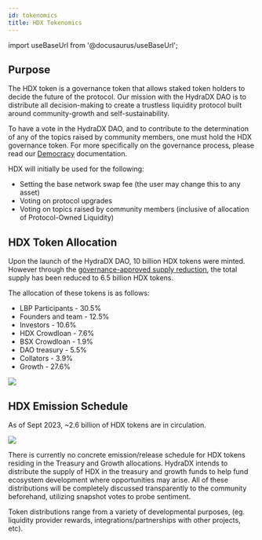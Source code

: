 ```yaml
---
id: tokenomics
title: HDX Tokenomics
---
```


import useBaseUrl from '@docusaurus/useBaseUrl'; 

## Purpose

The HDX token is a governance token that allows staked token holders to decide the future of the protocol. Our mission with the HydraDX DAO is to distribute all decision-making to create a trustless liquidity protocol built around community-growth and self-sustainability. 

To have a vote in the HydraDX DAO, and to contribute to the determination of any of the topics raised by community members, one must hold the HDX governance token. For more specifically on the governance process, please read our [Democracy](https://docs.hydradx.io/democracy_intro) documentation.

HDX will initially be used for the following:

- Setting the base network swap fee (the user may change this to any asset)
- Voting on protocol upgrades
- Voting on topics raised by community members (inclusive of allocation of Protocol-Owned Liquidity)

## HDX Token Allocation

Upon the launch of the HydraDX DAO, 10 billion HDX tokens were minted. However through the [governance-approved supply reduction](https://hydradx.subsquare.io/democracy/referendum/7), the total supply has been reduced to 6.5 billion HDX tokens.

The allocation of these tokens is as follows:

- LBP Participants - 30.5%
- Founders and team - 12.5%
- Investors - 10.6%
- HDX Crowdloan - 7.6%
- BSX Crowdloan - 1.9%
- DAO treasury - 5.5%
- Collators - 3.9%
- Growth - 27.6%
  
<div style={{textAlign: 'center'}}>
  <img src={useBaseUrl('/tokenomics/supply_breakdown.jpg')} />
</div>

## HDX Emission Schedule

As of Sept 2023, ~2.6 billion of HDX tokens are in circulation.

<div style={{textAlign: 'center'}}>
  <img src={useBaseUrl('/tokenomics/supply_vestings.jpg')} />
</div>

There is currently no concrete emission/release schedule for HDX tokens residing in the Treasury and Growth allocations. HydraDX intends to distribute the supply of HDX in the treasury and growth funds to help fund ecosystem development where opportunities may arise. All of these distributions will be completely discussed transparently to the community beforehand, utilizing snapshot votes to probe sentiment.

Token distributions range from a variety of developmental purposes, (eg. liquidity provider rewards, integrations/partnerships with other projects, etc).
